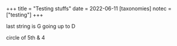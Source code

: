 +++
title = "Testing stuffs"
date = 2022-06-11
[taxonomies]
notec = ["testing"]
+++

last string is G going up to D


circle of 5th & 4

